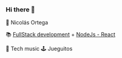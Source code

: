### Hi there 👋

🧑 Nicolás Ortega

📚 [FullStack development](https://boolean.cl/cursos/javascript-fullstack) + [NodeJs - React](https://escalab.academy/node-js.html)

🎵 Tech music
🕹️ Jueguitos
